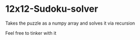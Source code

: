 # 12x12-Sudoku-solver
Takes the puzzle as a numpy array and solves it via recursion

Feel free to tinker with it
